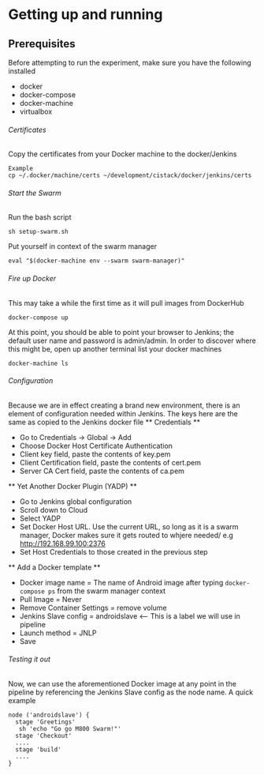 # Getting up and running

## Prerequisites
Before attempting to run the experiment, make sure you have the following installed
- docker
- docker-compose
- docker-machine
- virtualbox

###### Certificates
Copy the certificates from your Docker machine to the docker/Jenkins
```
Example
cp ~/.docker/machine/certs ~/development/cistack/docker/jenkins/certs
```

###### Start the Swarm
Run the bash script
```
sh setup-swarm.sh
```
Put yourself in context of the swarm manager
```
eval "$(docker-machine env --swarm swarm-manager)"
```

###### Fire up Docker
This may take a while the first time as it will pull images from DockerHub
```
docker-compose up
```
At this point, you should be able to point your browser to Jenkins; the default
user name and password is admin/admin. In order to discover where this might be,
open up another terminal list your docker machines
```
docker-machine ls
```

###### Configuration
Because we are in effect creating a brand new environment, there is an element of
configuration needed within Jenkins. The keys here are the same as copied to the
Jenkins docker file
** Credentials **
- Go to Credentials -> Global -> Add
- Choose Docker Host Certificate Authentication
- Client key field, paste the contents of key.pem
- Client Certification field, paste the contents of cert.pem
- Server CA Cert field, paste the contents of ca.pem

** Yet Another Docker Plugin (YADP) **
- Go to Jenkins global configuration
- Scroll down to Cloud
- Select YADP
- Set Docker Host URL. Use the current URL, so long as it is a swarm manager, Docker
makes sure it gets routed to whjere needed/ e.g http://192.168.99.100:2376
- Set Host Credentials to those created in the previous step

** Add a Docker template **
- Docker image name = The name of Android image after typing ```docker-compose ps```
from the swarm manager context
- Pull Image = Never
- Remove Container Settings = remove volume
- Jenkins Slave config = androidslave <-- This is a label we will use in pipeline
- Launch method = JNLP
- Save

###### Testing it out
Now, we can use the aforementioned Docker image at any point in the pipeline by
referencing the Jenkins Slave config as the node name. A quick example
```
node ('androidslave') {
  stage 'Greetings'
   sh 'echo "Go go M800 Swarm!"'
  stage 'Checkout'
  ....
  stage 'build'
  ....
}

